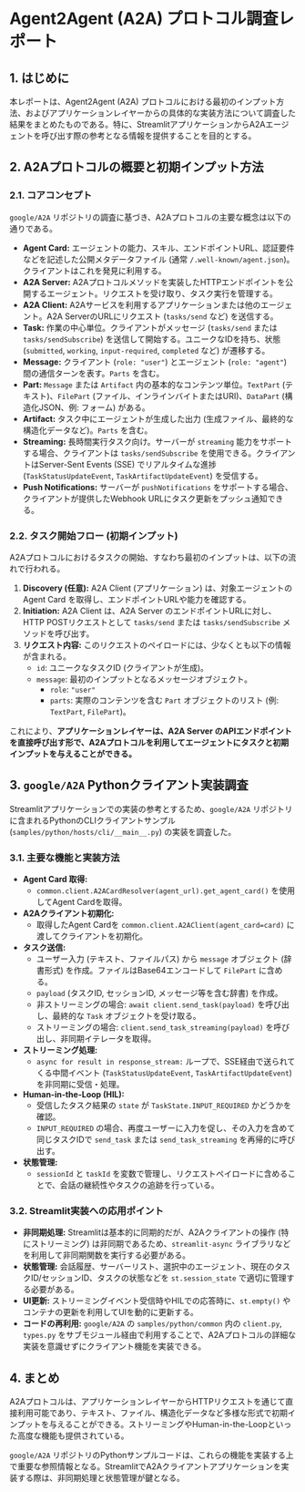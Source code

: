 # Agent2Agent (A2A) プロトコル調査レポート

## 1. はじめに

本レポートは、Agent2Agent (A2A) プロトコルにおける最初のインプット方法、およびアプリケーションレイヤーからの具体的な実装方法について調査した結果をまとめたものである。特に、StreamlitアプリケーションからA2Aエージェントを呼び出す際の参考となる情報を提供することを目的とする。

## 2. A2Aプロトコルの概要と初期インプット方法

### 2.1. コアコンセプト

`google/A2A` リポジトリの調査に基づき、A2Aプロトコルの主要な概念は以下の通りである。

*   **Agent Card:** エージェントの能力、スキル、エンドポイントURL、認証要件などを記述した公開メタデータファイル (通常 `/.well-known/agent.json`)。クライアントはこれを発見に利用する。
*   **A2A Server:** A2Aプロトコルメソッドを実装したHTTPエンドポイントを公開するエージェント。リクエストを受け取り、タスク実行を管理する。
*   **A2A Client:** A2Aサービスを利用するアプリケーションまたは他のエージェント。A2A ServerのURLにリクエスト (`tasks/send` など) を送信する。
*   **Task:** 作業の中心単位。クライアントがメッセージ (`tasks/send` または `tasks/sendSubscribe`) を送信して開始する。ユニークなIDを持ち、状態 (`submitted`, `working`, `input-required`, `completed` など) が遷移する。
*   **Message:** クライアント (`role: "user"`) とエージェント (`role: "agent"`) 間の通信ターンを表す。`Parts` を含む。
*   **Part:** `Message` または `Artifact` 内の基本的なコンテンツ単位。`TextPart` (テキスト)、`FilePart` (ファイル、インラインバイトまたはURI)、`DataPart` (構造化JSON、例: フォーム) がある。
*   **Artifact:** タスク中にエージェントが生成した出力 (生成ファイル、最終的な構造化データなど)。`Parts` を含む。
*   **Streaming:** 長時間実行タスク向け。サーバーが `streaming` 能力をサポートする場合、クライアントは `tasks/sendSubscribe` を使用できる。クライアントはServer-Sent Events (SSE) でリアルタイムな進捗 (`TaskStatusUpdateEvent`, `TaskArtifactUpdateEvent`) を受信する。
*   **Push Notifications:** サーバーが `pushNotifications` をサポートする場合、クライアントが提供したWebhook URLにタスク更新をプッシュ通知できる。

### 2.2. タスク開始フロー (初期インプット)

A2Aプロトコルにおけるタスクの開始、すなわち最初のインプットは、以下の流れで行われる。

1.  **Discovery (任意):** A2A Client (アプリケーション) は、対象エージェントの Agent Card を取得し、エンドポイントURLや能力を確認する。
2.  **Initiation:** A2A Client は、A2A Server のエンドポイントURLに対し、HTTP POSTリクエストとして `tasks/send` または `tasks/sendSubscribe` メソッドを呼び出す。
3.  **リクエスト内容:** このリクエストのペイロードには、少なくとも以下の情報が含まれる。
    *   `id`: ユニークなタスクID (クライアントが生成)。
    *   `message`: 最初のインプットとなるメッセージオブジェクト。
        *   `role`: `"user"`
        *   `parts`: 実際のコンテンツを含む `Part` オブジェクトのリスト (例: `TextPart`, `FilePart`)。

これにより、**アプリケーションレイヤーは、A2A Server のAPIエンドポイントを直接呼び出す形で、A2Aプロトコルを利用してエージェントにタスクと初期インプットを与えることができる。**

## 3. `google/A2A` Pythonクライアント実装調査

Streamlitアプリケーションでの実装の参考とするため、`google/A2A` リポジトリに含まれるPythonのCLIクライアントサンプル (`samples/python/hosts/cli/__main__.py`) の実装を調査した。

### 3.1. 主要な機能と実装方法

*   **Agent Card 取得:**
    *   `common.client.A2ACardResolver(agent_url).get_agent_card()` を使用してAgent Cardを取得。
*   **A2Aクライアント初期化:**
    *   取得したAgent Cardを `common.client.A2AClient(agent_card=card)` に渡してクライアントを初期化。
*   **タスク送信:**
    *   ユーザー入力 (テキスト、ファイルパス) から `message` オブジェクト (辞書形式) を作成。ファイルはBase64エンコードして `FilePart` に含める。
    *   `payload` (タスクID, セッションID, メッセージ等を含む辞書) を作成。
    *   非ストリーミングの場合: `await client.send_task(payload)` を呼び出し、最終的な `Task` オブジェクトを受け取る。
    *   ストリーミングの場合: `client.send_task_streaming(payload)` を呼び出し、非同期イテレータを取得。
*   **ストリーミング処理:**
    *   `async for result in response_stream:` ループで、SSE経由で送られてくる中間イベント (`TaskStatusUpdateEvent`, `TaskArtifactUpdateEvent`) を非同期に受信・処理。
*   **Human-in-the-Loop (HIL):**
    *   受信したタスク結果の `state` が `TaskState.INPUT_REQUIRED` かどうかを確認。
    *   `INPUT_REQUIRED` の場合、再度ユーザーに入力を促し、その入力を含めて同じタスクIDで `send_task` または `send_task_streaming` を再帰的に呼び出す。
*   **状態管理:**
    *   `sessionId` と `taskId` を変数で管理し、リクエストペイロードに含めることで、会話の継続性やタスクの追跡を行っている。

### 3.2. Streamlit実装への応用ポイント

*   **非同期処理:** Streamlitは基本的に同期的だが、A2Aクライアントの操作 (特にストリーミング) は非同期であるため、`streamlit-async` ライブラリなどを利用して非同期関数を実行する必要がある。
*   **状態管理:** 会話履歴、サーバーリスト、選択中のエージェント、現在のタスクID/セッションID、タスクの状態などを `st.session_state` で適切に管理する必要がある。
*   **UI更新:** ストリーミングイベント受信時やHILでの応答時に、`st.empty()` やコンテナの更新を利用してUIを動的に更新する。
*   **コードの再利用:** `google/A2A` の `samples/python/common` 内の `client.py`, `types.py` をサブモジュール経由で利用することで、A2Aプロトコルの詳細な実装を意識せずにクライアント機能を実装できる。

## 4. まとめ

A2Aプロトコルは、アプリケーションレイヤーからHTTPリクエストを通じて直接利用可能であり、テキスト、ファイル、構造化データなど多様な形式で初期インプットを与えることができる。ストリーミングやHuman-in-the-Loopといった高度な機能も提供されている。

`google/A2A` リポジトリのPythonサンプルコードは、これらの機能を実装する上で重要な参照情報となる。StreamlitでA2Aクライアントアプリケーションを実装する際は、非同期処理と状態管理が鍵となる。